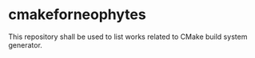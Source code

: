 # cmakeforneophytes
This repository shall be used to list works related to CMake build system generator.
